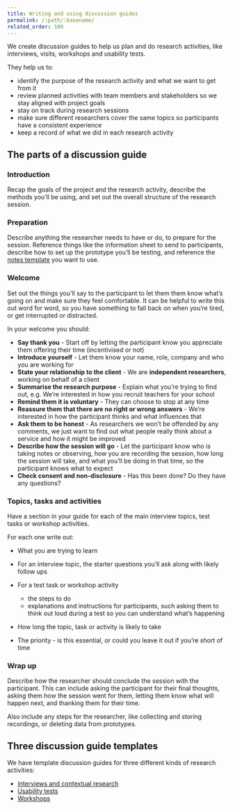 ```yaml
---
title: Writing and using discussion guides
permalink: /:path/:basename/
related_order: 100
---
```

We create discussion guides to help us plan and do research activities, like
interviews, visits, workshops and usability tests.

They help us to:

* identify the purpose of the research activity and what we want to get from it
* review planned activities with team members and stakeholders so we stay
  aligned with project goals
* stay on track during research sessions
* make sure different researchers cover the same topics so participants have a
  consistent experience
* keep a record of what we did in each research activity

## The parts of a discussion guide

### Introduction

Recap the goals of the project and the research activity, describe the methods
you’ll be using, and set out the overall structure of the research session.

### Preparation

Describe anything the researcher needs to have or do, to prepare for the
session. Reference things like the information sheet to send to participants,
describe how to set up the prototype you’ll be testing, and reference the
[notes template](https://drive.google.com/drive/folders/1MAUax08jwwqNd1BWfH-gixSbltY2qE-m)
you want to use.

### Welcome

Set out the things you'll say to the participant to let them them know what’s
going on and make sure they feel comfortable. It can be helpful to write this
out word for word, so you have something to fall back on when you’re tired, or
get interrupted or distracted.

In your welcome you should:

* **Say thank you** - Start off by letting the participant know you appreciate
  them offering their time (incentivised or not)
* **Introduce yourself** - Let them know your name, role, company and who you
  are working for
* **State your relationship to the client** - We are **independent
  researchers**, working on behalf of a client
* **Summarise the research purpose** - Explain what you’re trying to find out,
  e.g. We’re interested in how you recruit teachers for your school
* **Remind them it is voluntary** - They can choose to stop at any time
* **Reassure them that there are no right or wrong answers** - We’re interested
  in how the participant thinks and what influences that
* **Ask them to be honest** - As researchers we won’t be offended by any
  comments, we just want to find out what people really think about a service
  and how it might be improved
* **Describe how the session will go** - Let the participant know who is taking
  notes or observing, how you are recording the session, how long the session
  will take, and what you’ll be doing in that time, so the participant knows
  what to expect
* **Check consent and non-disclosure** - Has this been done? Do they have any
  questions?

### Topics, tasks and activities

Have a section in your guide for each of the main interview topics, test tasks
or workshop activities.

For each one write out:

* What you are trying to learn
* For an interview topic, the starter questions you’ll ask along with likely
  follow ups
* For a test task or workshop activity

  * the steps to do
  * explanations and instructions for participants, such asking them to think
    out loud during a test so you can understand what’s happening
* How long the topic, task or activity is likely to take
* The priority - is this essential, or could you leave it out if you’re short of
  time

### Wrap up

Describe how the researcher should conclude the session with the participant.
This can include asking the participant for their final thoughts, asking them
how the session went for them, letting them know what will happen next, and
thanking them for their time.

Also include any steps for the researcher, like collecting and storing
recordings, or deleting data from prototypes.

## Three discussion guide templates

We have template discussion guides for three different kinds of research
activities:

* [Interviews and contextual research](https://drive.google.com/open?id=1XeBhmQL0jqFFsl2Cw-DOKVpabTRILGl-TjeyUDW90vM)
* [Usability tests](https://drive.google.com/open?id=1hcVkLGJVDB9ZOoMIz93erUpk1RUgXN_ZcZflJxsFpHw)
* [Workshops](https://drive.google.com/open?id=1ZHZwLBnUlDsxrvv1qj_ZpFU9QGsP_dIDLMVcGbEYswY)
